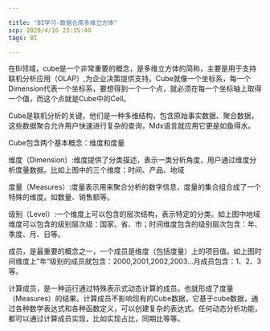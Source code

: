 ```yaml
---

title: "BI学习-数据仓库多维立方体"
scp: 2020/4/16 23:35:40
tags: BI  

---
```


在Bi领域，cube是一个非常重要的概念，是多维立方体的简称，主要是用于支持联机分析应用（OLAP）,为企业决策提供支持。Cube就像一个坐标系，每一个Dimension代表一个坐标系，要想得到一个一个点，就必须在每一个坐标轴上取得一个值，而这个点就是Cube中的Cell。  

Cube是联机分析的关键。他们是一种多维结构，包含原始事实数据、聚合数据，这些数据聚合允许用户快速进行复杂的查询，Mdx语言就应用它更是如鱼得水。

Cube包含两个基本概念：维度和度量

维度（Dimension）:维度提供了分类描述，表示一类分析角度，用户通过维度分析度量数据。比如上图中的三个维度：时间、产品、地域

度量（Measures）:度量表示用来聚合分析的数字信息，度量的集合组合成了一个特殊的维度。如数量、销售额等。

级别（Level）:一个维度上可以包含的层次结构，表示特定的分类。如上图中地域维度可以包含的级别层次级：国家、省、市；时间维度包含的级别层次包含：年、季度、月、日等。

成员，是最重要的概念之一，一个成员是维度（包括度量<Measures>）上的项目值。如上图时间维度上”年“级别的成员就包含：2000,2001,2002,2003...月成员包含：1、2、3等。

计算成员，是一种运行通过特殊表示式动态计算的成员。也就形成了度量（Measures）的结果。计算成员不影响现有的Cube数据，它基于cube数据，通过各种数学表达式和各种函数定义，可以创建复杂的表达式。任何动态分析功能，都可以通过计算成员实现，比如实现占比，同期比等等。  